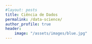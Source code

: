 ```yaml
---
#layout: posts
title: Ciência de Dados
permalink: /data-science/
author_profile: true
header:
    image: "/assets/images/blue.jpg"
---
```

